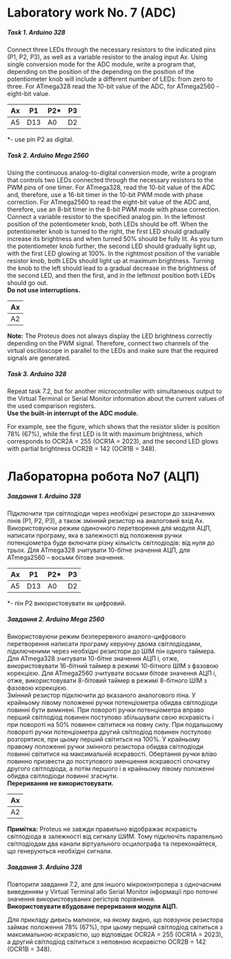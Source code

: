 # Laboratory work No. 7 (ADC)

##### Task 1. Arduino 328

Connect three LEDs through the necessary resistors to the indicated pins
(P1, P2, P3), as well as a variable resistor to the analog input Ax. Using
single conversion mode for the ADC module, write a program that, depending on the position of the
depending on the position of the potentiometer knob will include a different number of
LEDs: from zero to three. For ATmega328 read the 10-bit value of the
ADC, for ATmega2560 - eight-bit value.

| Ax | P1  | P2* | P3 |
|----|-----|-----|----|
| A5 | D13 | A0  | D2 | 

*- use pin P2 as digital.

##### Task 2. Arduino Mega 2560

Using the continuous analog-to-digital conversion mode, write a program that controls two LEDs connected through the
necessary resistors to the PWM pins of one timer. For ATmega328, read the 10-bit value of the ADC and, therefore, use a
16-bit timer in the 10-bit PWM mode with phase correction. For ATmega2560 to read the eight-bit value of the ADC and,
therefore, use an 8-bit timer in the 8-bit PWM mode with phase correction.\
Connect a variable resistor to the specified analog pin. In the leftmost position of the potentiometer knob, both LEDs
should be off. When the potentiometer knob is turned to the right, the first LED should gradually increase its
brightness and when turned 50% should be fully lit. As you turn the potentiometer knob further, the second LED should
gradually light up, with the first LED glowing at 100%. In the rightmost position of the variable resistor knob, both
LEDs should light up at maximum brightness. Turning the knob to the left should lead to a gradual decrease in the
brightness of the second LED, and then the first, and in the leftmost position both LEDs should go out.\
**Do not use interruptions.**

| Ax | 
|----|
| А2 |

**Note:** The Proteus does not always display the LED brightness correctly depending on the PWM signal. Therefore,
connect two channels of the virtual oscilloscope in parallel to the LEDs and make sure that the required signals are
generated.

##### Task 3. Arduino 328

Repeat task 7.2, but for another microcontroller with simultaneous output to the Virtual Terminal or Serial Monitor
information about the current values of the used comparison registers.\
**Use the built-in interrupt of the ADC module.**

For example, see the figure, which shows that the resistor slider is position 78% (67%), while the first LED is lit with
maximum brightness, which corresponds to OCR2A = 255 (OCR1A = 2023), and the second LED glows with partial brightness
OCR2B = 142 (OCR1B = 348).

# Лабораторна робота No7 (АЦП)

##### Завдання 1. Arduino 328

Підключити три світлодіоди через необхідні резистори до зазначених пінів
(Р1, Р2, Р3), а також змінний резистор на аналоговий вхід Ах. Використовуючи
режим одиночного перетворення для модуля АЦП, написати програму, яка в
залежності від положення ручки потенціометра буде включати різну кількість
світлодіодів: від нуля до трьох. Для ATmega328 зчитувати 10-бітне значення
АЦП, для ATmega2560 – восьми бітове значення.

| Ах | Р1  | Р2* | Р3 |
|----|-----|-----|----|
| А5 | D13 | A0  | D2 | 

*- пін Р2 використовувати як цифровий.

##### Завдання 2. Arduino Mega 2560

Використовуючи режим безперервного аналого-цифрового перетворення
написати програму керуючу двома світлодіодами, підключеними через
необхідні резистори до ШІМ пін одного таймера.
Для ATmega328 зчитувати 10-бітне значення АЦП і, отже, використовувати
16-бітний таймер в режимі 10-бітного ШІМ з фазовою корекцією.
Для ATmega2560 зчитувати восьми бітове значення АЦП і, отже,
використовувати 8-бітовий таймер в режимі 8-бітного ШІМ з фазовою
корекцією.\
Змінний резистор підключити до вказаного аналогового піна. У крайньому
лівому положенні ручки потенціометра обидва світлодіоди повинні бути
вимкнені. При повороті ручки потенціометра вправо перший світлодіод
повинен поступово збільшувати свою яскравість і при повороті на 50%
повинен світитися на повну силу. При подальшому повороті ручки
потенціометра другий світлодіод повинен поступово розгорятися, при цьому
перший світиться на 100%. У крайньому правому положенні ручки змінного
резистора обидва світлодіоди повинні світитися на максимальній яскравості.
Обертання ручки вліво повинно призвести до поступового зменшення
яскравості спочатку другого світлодіода, а потім першого і в крайньому лівому
положенні обидва світлодіоди повинні згаснути.\
**Переривання не використовувати.**

| Ах | 
|----|
| А2 |

**Примітка:** Proteus не завжди правильно відображає яскравість світлодіода в
залежності від сигналу ШИМ. Тому підключіть паралельно світлодіодам два
канали віртуального осцилографа та переконайтеся, що генеруються необхідні
сигнали.

##### Завдання 3. Arduino 328

Повторити завдання 7.2, але для іншого мікроконтролера з одночасним
виведенням у Virtual Terminal або Serial Monitor інформації про поточні
значення використовуваних регістрів порівняння.\
**Використовувати вбудоване переривання модуля АЦП.**

Для прикладу дивись малюнок, на якому видно, що повзунок резистора займає
положення 78% (67%), при цьому перший світлодіод світиться з
максимальною яскравістю, що відповідає OCR2A = 255 (OCR1A = 2023), а
другий світлодіод світиться з неповною яскравістю OCR2B = 142 (OCR1B =
348).